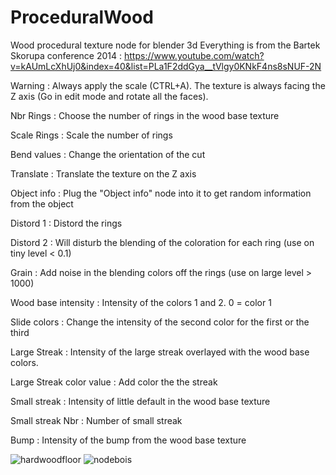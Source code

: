 # ProceduralWood
Wood procedural texture node for blender 3d
Everything is from the Bartek Skorupa conference 2014 : 
https://www.youtube.com/watch?v=kAUmLcXhUj0&index=40&list=PLa1F2ddGya__tVlgy0KNkF4ns8sNUF-2N

Warning : Always apply the scale (CTRL+A). The texture is always facing the Z axis (Go in edit mode and rotate all the faces).

Nbr Rings : Choose the number of rings in the wood base texture

Scale Rings : Scale the number of rings

Bend values : Change the orientation of the cut

Translate : Translate the texture on the Z axis

Object info : Plug the "Object info" node into it to get random information from the object

Distord 1 : Distord the rings

Distord 2 : Will disturb the blending of the coloration for each ring (use on tiny level < 0.1)

Grain : Add noise in the blending colors off the rings (use on large level > 1000)

Wood base intensity : Intensity of the colors 1 and 2. 0 = color 1

Slide colors : Change the intensity of the second color for the first or the third

Large Streak : Intensity of the large streak overlayed with the wood base colors.

Large Streak color value : Add color the the streak

Small streak : Intensity of little default in the wood base texture

Small streak Nbr : Number of small streak

Bump : Intensity of the bump from the wood base texture


![hardwoodfloor](https://cloud.githubusercontent.com/assets/10100090/7428947/266a1058-eff9-11e4-8a3b-778083bba71f.jpg)
![nodebois](https://cloud.githubusercontent.com/assets/10100090/6887436/f3cb5272-d65f-11e4-90bb-2b96cb12709c.jpg)
